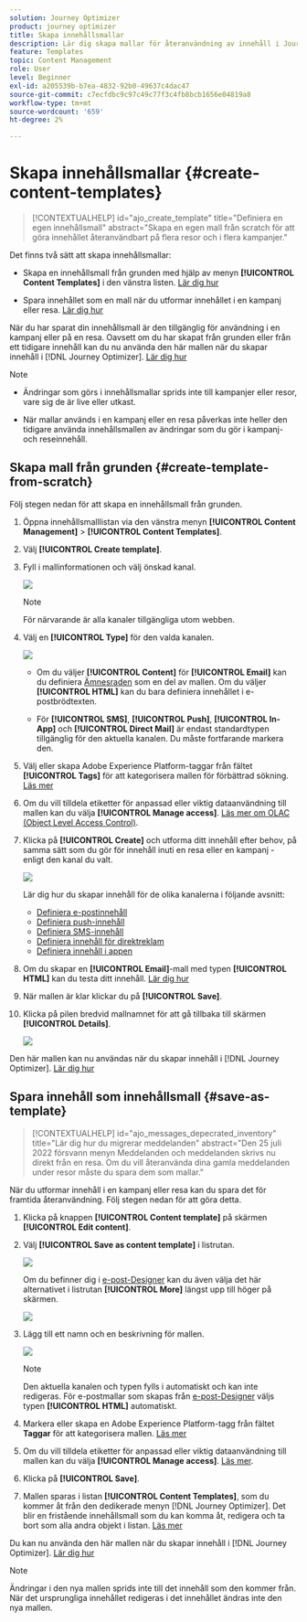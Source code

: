 ```yaml
---
solution: Journey Optimizer
product: journey optimizer
title: Skapa innehållsmallar
description: Lär dig skapa mallar för återanvändning av innehåll i Journey Optimizer kampanjer och resor
feature: Templates
topic: Content Management
role: User
level: Beginner
exl-id: a205539b-b7ea-4832-92b0-49637c4dac47
source-git-commit: c7ecfdbc9c97c49c77f3c4fb8bcb1656e04819a8
workflow-type: tm+mt
source-wordcount: '659'
ht-degree: 2%

---
```


# Skapa innehållsmallar {#create-content-templates}

>[!CONTEXTUALHELP]
>id="ajo_create_template"
>title="Definiera en egen innehållsmall"
>abstract="Skapa en egen mall från scratch för att göra innehållet återanvändbart på flera resor och i flera kampanjer."

Det finns två sätt att skapa innehållsmallar:

* Skapa en innehållsmall från grunden med hjälp av menyn **[!UICONTROL Content Templates]** i den vänstra listen. [Lär dig hur](#create-template-from-scratch)

* Spara innehållet som en mall när du utformar innehållet i en kampanj eller resa. [Lär dig hur](#save-as-template)

När du har sparat din innehållsmall är den tillgänglig för användning i en kampanj eller på en resa. Oavsett om du har skapat från grunden eller från ett tidigare innehåll kan du nu använda den här mallen när du skapar innehåll i [!DNL Journey Optimizer]. [Lär dig hur](#use-content-templates)

>[!NOTE]
>
>* Ändringar som görs i innehållsmallar sprids inte till kampanjer eller resor, vare sig de är live eller utkast.
>
>* När mallar används i en kampanj eller en resa påverkas inte heller den tidigare använda innehållsmallen av ändringar som du gör i kampanj- och reseinnehåll.

## Skapa mall från grunden {#create-template-from-scratch}

Följ stegen nedan för att skapa en innehållsmall från grunden.

1. Öppna innehållsmalllistan via den vänstra menyn **[!UICONTROL Content Management]** > **[!UICONTROL Content Templates]**.

1. Välj **[!UICONTROL Create template]**.

1. Fyll i mallinformationen och välj önskad kanal.

   ![](assets/content-template-channels.png)

   >[!NOTE]
   >
   >För närvarande är alla kanaler tillgängliga utom webben.

1. Välj en **[!UICONTROL Type]** för den valda kanalen.

   ![](assets/content-template-type.png)

   * Om du väljer **[!UICONTROL Content]** för **[!UICONTROL Email]** kan du definiera [Ämnesraden](../email/create-email.md#define-email-content) som en del av mallen. Om du väljer **[!UICONTROL HTML]** kan du bara definiera innehållet i e-postbrödtexten.

   * För **[!UICONTROL SMS]**, **[!UICONTROL Push]**, **[!UICONTROL In-App]** och **[!UICONTROL Direct Mail]** är endast standardtypen tillgänglig för den aktuella kanalen. Du måste fortfarande markera den.

1. Välj eller skapa Adobe Experience Platform-taggar från fältet **[!UICONTROL Tags]** för att kategorisera mallen för förbättrad sökning. [Läs mer](../start/search-filter-categorize.md#tags)

1. Om du vill tilldela etiketter för anpassad eller viktig dataanvändning till mallen kan du välja **[!UICONTROL Manage access]**. [Läs mer om OLAC (Object Level Access Control)](../administration/object-based-access.md).

1. Klicka på **[!UICONTROL Create]** och utforma ditt innehåll efter behov, på samma sätt som du gör för innehåll inuti en resa eller en kampanj - enligt den kanal du valt.

   ![](assets/content-template-edition.png)

   Lär dig hur du skapar innehåll för de olika kanalerna i följande avsnitt:
   * [Definiera e-postinnehåll](../email/get-started-email-design.md)
   * [Definiera push-innehåll](../push/design-push.md)
   * [Definiera SMS-innehåll](../sms/create-sms.md#sms-content)
   * [Definiera innehåll för direktreklam](../direct-mail/create-direct-mail.md)
   * [Definiera innehåll i appen](../in-app/design-in-app.md)

1. Om du skapar en **[!UICONTROL Email]**-mall med typen **[!UICONTROL HTML]** kan du testa ditt innehåll. [Lär dig hur](#test-template)

1. När mallen är klar klickar du på **[!UICONTROL Save]**.

1. Klicka på pilen bredvid mallnamnet för att gå tillbaka till skärmen **[!UICONTROL Details]**.

   ![](assets/content-template-back.png)

Den här mallen kan nu användas när du skapar innehåll i [!DNL Journey Optimizer]. [Lär dig hur](#use-content-templates)

## Spara innehåll som innehållsmall {#save-as-template}

>[!CONTEXTUALHELP]
>id="ajo_messages_depecrated_inventory"
>title="Lär dig hur du migrerar meddelanden"
>abstract="Den 25 juli 2022 försvann menyn Meddelanden och meddelanden skrivs nu direkt från en resa. Om du vill återanvända dina gamla meddelanden under resor måste du spara dem som mallar."

När du utformar innehåll i en kampanj eller resa kan du spara det för framtida återanvändning. Följ stegen nedan för att göra detta.

1. Klicka på knappen **[!UICONTROL Content template]** på skärmen **[!UICONTROL Edit content]**.

1. Välj **[!UICONTROL Save as content template]** i listrutan.

   ![](assets/content-template-button-save.png)

   Om du befinner dig i [e-post-Designer](../email/get-started-email-design.md) kan du även välja det här alternativet i listrutan **[!UICONTROL More]** längst upp till höger på skärmen.

   ![](assets/content-template-more-button-save.png)

1. Lägg till ett namn och en beskrivning för mallen.

   ![](assets/content-template-name.png)

   >[!NOTE]
   >
   >Den aktuella kanalen och typen fylls i automatiskt och kan inte redigeras. För e-postmallar som skapas från [e-post-Designer](../email/get-started-email-design.md) väljs typen **[!UICONTROL HTML]** automatiskt.

1. Markera eller skapa en Adobe Experience Platform-tagg från fältet **Taggar** för att kategorisera mallen. [Läs mer](../start/search-filter-categorize.md#tags)

1. Om du vill tilldela etiketter för anpassad eller viktig dataanvändning till mallen kan du välja **[!UICONTROL Manage access]**. [Läs mer](../administration/object-based-access.md).

1. Klicka på **[!UICONTROL Save]**.

1. Mallen sparas i listan **[!UICONTROL Content Templates]**, som du kommer åt från den dedikerade menyn [!DNL Journey Optimizer]. Det blir en fristående innehållsmall som du kan komma åt, redigera och ta bort som alla andra objekt i listan. [Läs mer](#access-manage-templates)

Du kan nu använda den här mallen när du skapar innehåll i [!DNL Journey Optimizer]. [Lär dig hur](#use-content-templates)

>[!NOTE]
>
>Ändringar i den nya mallen sprids inte till det innehåll som den kommer från. När det ursprungliga innehållet redigeras i det innehållet ändras inte den nya mallen.
